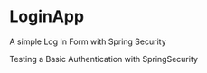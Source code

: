 # LoginApp
A simple Log In Form with Spring Security


Testing a Basic Authentication with SpringSecurity

